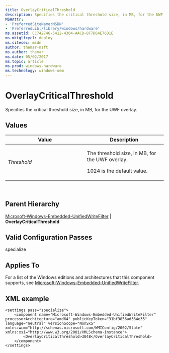 ```yaml
---
title: OverlayCriticalThreshold
description: Specifies the critical threshold size, in MB, for the UWF overlay.
MSHAttr:
- 'PreferredSiteName:MSDN'
- 'PreferredLib:/library/windows/hardware'
ms.assetid: CC742746-5412-4304-AACD-8F7D64E76D1E
ms.mktglfcycl: deploy
ms.sitesec: msdn
author: themar-msft
ms.author: themar
ms.date: 05/02/2017
ms.topic: article
ms.prod: windows-hardware
ms.technology: windows-oem
---
```


# OverlayCriticalThreshold


Specifies the critical threshold size, in MB, for the UWF overlay.

## Values


<table>
<colgroup>
<col width="50%" />
<col width="50%" />
</colgroup>
<thead>
<tr class="header">
<th>Value</th>
<th>Description</th>
</tr>
</thead>
<tbody>
<tr class="odd">
<td><p><em>Threshold</em></p></td>
<td><p>The threshold size, in MB, for the UWF overlay.</p>
<p>1024 is the default value.</p></td>
</tr>
</tbody>
</table>

 

## Parent Hierarchy


[Microsoft-Windows-Embedded-UnifiedWriteFilter](microsoft-windows-embedded-unifiedwritefilter.md) | **OverlayCriticalThreshold**

## Valid Configuration Passes


specialize

## Applies To


For a list of the Windows editions and architectures that this component supports, see [Microsoft-Windows-Embedded-UnifiedWriteFilter](microsoft-windows-embedded-unifiedwritefilter.md).

## XML example


```
<settings pass="specialize">
    <component name="Microsoft-Windows-Embedded-UnifiedWriteFilter" processorArchitecture="amd64" publicKeyToken="31bf3856ad364e35" language="neutral" versionScope="NonSxS" xmlns:wcm="http://schemas.microsoft.com/WMIConfig/2002/State" xmlns:xsi="http://www.w3.org/2001/XMLSchema-instance">
        <OverlayCriticalThreshold>3048</OverlayCriticalThreshold>
    </component>
</settings>
```

 

 






